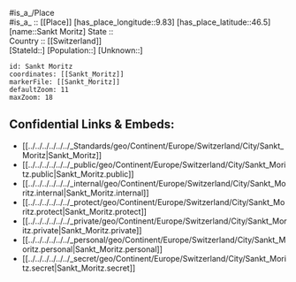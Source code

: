 ﻿---
location: [46.5,9.83] 
mapzoom: [7,12] 
mapmarker: city 
type: City
tags:
- geo/City


SpocWebEntityId: 33938
isDeleted: false
confidential: public

---
#is_a_/Place  
#is_a_ :: [[Place]] 
[has_place_longitude::9.83] 
[has_place_latitude::46.5] 
[name::Sankt Moritz] 
State ::  
Country :: [[Switzerland]]  
[StateId::] 
[Population::] 
[Unknown::] 


```leaflet
id: Sankt Moritz
coordinates: [[Sankt_Moritz]] 
markerFile: [[Sankt_Moritz]] 
defaultZoom: 11 
maxZoom: 18
```


## Confidential Links & Embeds: 
- [[../../../../../../_Standards/geo/Continent/Europe/Switzerland/City/Sankt_Moritz|Sankt_Moritz]] 
- [[../../../../../../_public/geo/Continent/Europe/Switzerland/City/Sankt_Moritz.public|Sankt_Moritz.public]] 
- [[../../../../../../_internal/geo/Continent/Europe/Switzerland/City/Sankt_Moritz.internal|Sankt_Moritz.internal]] 
- [[../../../../../../_protect/geo/Continent/Europe/Switzerland/City/Sankt_Moritz.protect|Sankt_Moritz.protect]] 
- [[../../../../../../_private/geo/Continent/Europe/Switzerland/City/Sankt_Moritz.private|Sankt_Moritz.private]] 
- [[../../../../../../_personal/geo/Continent/Europe/Switzerland/City/Sankt_Moritz.personal|Sankt_Moritz.personal]] 
- [[../../../../../../_secret/geo/Continent/Europe/Switzerland/City/Sankt_Moritz.secret|Sankt_Moritz.secret]] 

